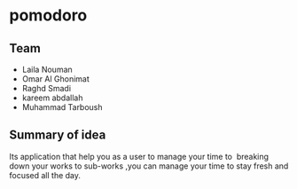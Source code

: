 # pomodoro

## Team

* Laila Nouman
* Omar Al Ghonimat
* Raghd Smadi
* kareem abdallah
* Muhammad Tarboush

## Summary of idea

Its application that help you as a user to manage your time to  breaking down your works to sub-works ,you can manage your time to stay fresh and focused all the day.
